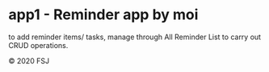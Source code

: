 # app1 - Reminder app by moi
to add reminder items/ tasks, manage through All Reminder List to carry out CRUD operations.

© 2020 FSJ
